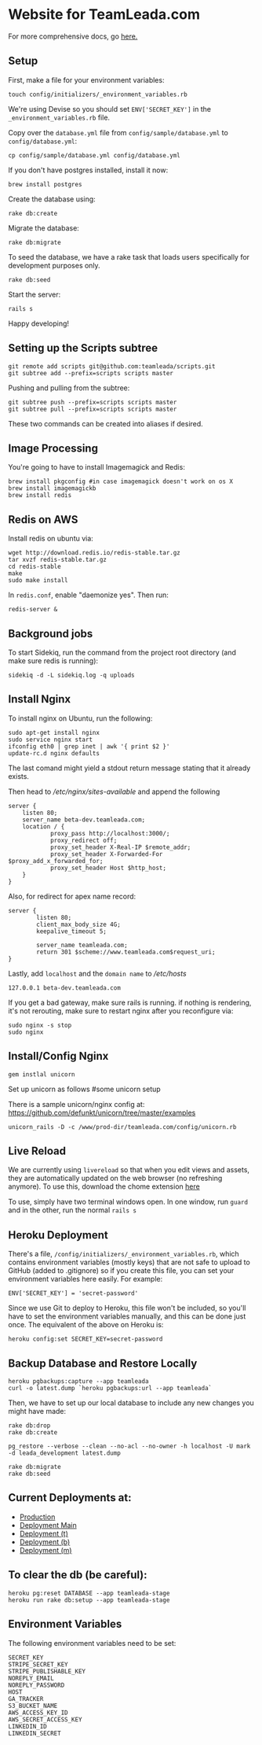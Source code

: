 # Website for TeamLeada.com

For more comprehensive docs, go [here.](http://docs.teamleada.com)

## Setup

First, make a file for your environment variables:

    touch config/initializers/_environment_variables.rb

We're using Devise so you should set `ENV['SECRET_KEY']` in the `_environment_variables.rb` file.

Copy over the `database.yml` file from `config/sample/database.yml` to `config/database.yml`:

    cp config/sample/database.yml config/database.yml

If you don't have postgres installed, install it now:

    brew install postgres

Create the database using:

    rake db:create

Migrate the database:

    rake db:migrate

To seed the database, we have a rake task that loads users specifically for development purposes only.

    rake db:seed

Start the server:

    rails s

Happy developing!

## Setting up the Scripts subtree

    git remote add scripts git@github.com:teamleada/scripts.git
    git subtree add --prefix=scripts scripts master

Pushing and pulling from the subtree:

    git subtree push --prefix=scripts scripts master
    git subtree pull --prefix=scripts scripts master

These two commands can be created into aliases if desired.

## Image Processing

You're going to have to install Imagemagick and Redis:

    brew install pkgconfig #in case imagemagick doesn't work on os X
    brew install imagemagickb
    brew install redis

## Redis on AWS

Install redis on ubuntu via:

    wget http://download.redis.io/redis-stable.tar.gz
    tar xvzf redis-stable.tar.gz
    cd redis-stable
    make
    sudo make install

In `redis.conf`, enable "daemonize yes". Then run:

    redis-server &

## Background jobs

To start Sidekiq, run the command from the project root directory (and make sure redis is running):

    sidekiq -d -L sidekiq.log -q uploads

## Install Nginx

To install nginx on Ubuntu, run the following:

    sudo apt-get install nginx
    sudo service nginx start
    ifconfig eth0 | grep inet | awk '{ print $2 }'
    update-rc.d nginx defaults

The last comand might yield a stdout return message stating that it already exists.

Then head to */etc/nginx/sites-available* and append the following

    server {
        listen 80;
        server_name beta-dev.teamleada.com;
        location / {
                proxy_pass http://localhost:3000/;
                proxy_redirect off;
                proxy_set_header X-Real-IP $remote_addr;
                proxy_set_header X-Forwarded-For $proxy_add_x_forwarded_for;
                proxy_set_header Host $http_host;
        }
    }
    
Also, for redirect for apex name record:

    server {
            listen 80;
            client_max_body_size 4G;
            keepalive_timeout 5;
    
            server_name teamleada.com;
            return 301 $scheme://www.teamleada.com$request_uri;
    }

Lastly, add `localhost` and the `domain name` to */etc/hosts*

    127.0.0.1 beta-dev.teamleada.com

If you get a bad gateway, make sure rails is running. if nothing is rendering, it's not rerouting, make sure to restart nginx after you reconfigure via:

    sudo nginx -s stop
    sudo nginx

## Install/Config Nginx
    gem instlal unicorn
Set up unicorn as follows
    #some unicorn setup

There is a sample unicorn/nginx config at:
https://github.com/defunkt/unicorn/tree/master/examples
    
    unicorn_rails -D -c /www/prod-dir/teamleada.com/config/unicorn.rb

## Live Reload

We are currently using `livereload` so that when you edit views and assets, they are automatically updated on the web browser (no refreshing anymore).
To use this, download the chome extension [here](https://chrome.google.com/webstore/detail/livereload/jnihajbhpnppcggbcgedagnkighmdlei)

To use, simply have two terminal windows open. In one window, run `guard` and in the other, run the normal `rails s`

## Heroku Deployment

There's a file, `/config/initializers/_environment_variables.rb`, which contains environment variables (mostly keys) that are not safe to upload to GitHub (added to .gitignore) so if you create this file, you can set your environment variables here easily.
For example:

    ENV['SECRET_KEY'] = 'secret-password'

Since we use Git to deploy to Heroku, this file won't be included, so you'll have to set the environment variables manually, and this can be done just once. The equivalent of the above on Heroku is:

    heroku config:set SECRET_KEY=secret-password

## Backup Database and Restore Locally

    heroku pgbackups:capture --app teamleada
    curl -o latest.dump `heroku pgbackups:url --app teamleada`

Then, we have to set up our local database to include any new changes you might have made:

    rake db:drop
    rake db:create

    pg_restore --verbose --clean --no-acl --no-owner -h localhost -U mark -d leada_development latest.dump

    rake db:migrate
    rake db:seed

## Current Deployments at:

* [Production](http://teamleada.com)
* [Deployment Main](http://teamleada-stage.herokuapp.com)
* [Deployment (t)](http://teamleada-stage-t.herokuapp.com)
* [Deployment (b)](http://teamleada-stage-b.herokuapp.com)
* [Deployment (m)](http://teamleada-stage-m.herokuapp.com)

## To clear the db (be careful):

    heroku pg:reset DATABASE --app teamleada-stage
    heroku run rake db:setup --app teamleada-stage

## Environment Variables

The following environment variables need to be set:

    SECRET_KEY
    STRIPE_SECRET_KEY
    STRIPE_PUBLISHABLE_KEY
    NOREPLY_EMAIL
    NOREPLY_PASSWORD
    HOST
    GA_TRACKER
    S3_BUCKET_NAME
    AWS_ACCESS_KEY_ID
    AWS_SECRET_ACCESS_KEY
    LINKEDIN_ID
    LINKEDIN_SECRET

